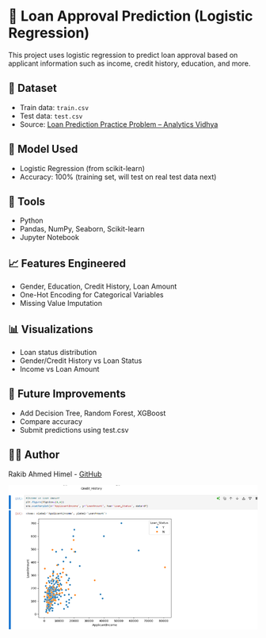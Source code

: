 # 🏦 Loan Approval Prediction (Logistic Regression)

This project uses logistic regression to predict loan approval based on applicant information such as income, credit history, education, and more.

## 📂 Dataset
- Train data: `train.csv`
- Test data: `test.csv`
- Source: [Loan Prediction Practice Problem – Analytics Vidhya](https://datahack.analyticsvidhya.com/contest/practice-problem-loan-prediction-iii/)

## 🧠 Model Used
- Logistic Regression (from scikit-learn)
- Accuracy: 100% (training set, will test on real test data next)

## 🧰 Tools
- Python
- Pandas, NumPy, Seaborn, Scikit-learn
- Jupyter Notebook

## 📈 Features Engineered
- Gender, Education, Credit History, Loan Amount
- One-Hot Encoding for Categorical Variables
- Missing Value Imputation

## 📊 Visualizations
- Loan status distribution
- Gender/Credit History vs Loan Status
- Income vs Loan Amount

## 🚀 Future Improvements
- Add Decision Tree, Random Forest, XGBoost
- Compare accuracy
- Submit predictions using test.csv

## 👨‍💻 Author
Rakib Ahmed Himel - [GitHub](https://github.com/rakibahmedhimel)

![Loan Status Plot](loan_status_plot.png)
